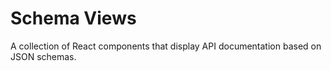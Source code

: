 # Schema Views

A collection of React components that display API documentation based on JSON schemas.
